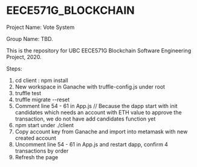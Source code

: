 # EECE571G_BLOCKCHAIN
  Project Name: Vote System
  
  Group Name: TBD.
  
  This is the repository for UBC EECE571G Blockchain Software Engineering Project, 2020.
  
  Steps:
  1. cd client : npm install
  2. New workspace in Ganache with truffle-config.js under root
  3. truffle test 
  4. truffle migrate --reset
  5. Comment line 54 - 61 in App.js // Because the dapp start with init candidates which needs an account with ETH value to        approve the transaction, we do not have add candidates function yet
  6. npm start under ./client
  7. Copy account key from Ganache and import into metamask with new created account
  8. Uncomment line 54 - 61 in App.js and restart dapp, confirm 4 transactions by order
  9. Refresh the page
